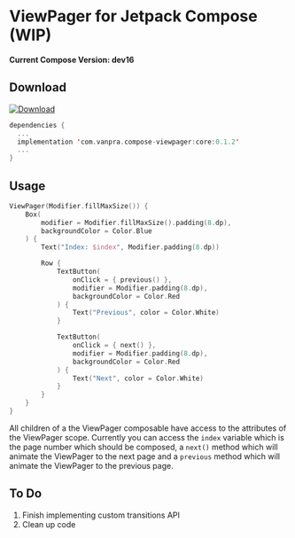 # ViewPager for Jetpack Compose (WIP)

**Current Compose Version: dev16**

## Download

 [ ![Download](https://api.bintray.com/packages/vanpra/maven/compose-viewpager%3Acore/images/download.svg) ](https://bintray.com/vanpra/maven/compose-viewpager%3Acore/_latestVersion)

```kotlin
dependencies {
  ...
  implementation 'com.vanpra.compose-viewpager:core:0.1.2'
  ...
}
```

## Usage

```kotlin
ViewPager(Modifier.fillMaxSize()) {
    Box(
        modifier = Modifier.fillMaxSize().padding(8.dp),
        backgroundColor = Color.Blue
    ) {
        Text("Index: $index", Modifier.padding(8.dp))

        Row {
            TextButton(
                onClick = { previous() },
                modifier = Modifier.padding(8.dp),
                backgroundColor = Color.Red
            ) {
                Text("Previous", color = Color.White)
            }

            TextButton(
                onClick = { next() },
                modifier = Modifier.padding(8.dp),
                backgroundColor = Color.Red
            ) {
                Text("Next", color = Color.White)
            }
        }
    }
}
```



All children of a the ViewPager composable  have access to the attributes of the ViewPager scope. Currently you can access the `index` variable which is the page number which should be composed, a `next()` method which will animate the ViewPager to the next page and a `previous` method which will animate the ViewPager to the previous page. 

 

## To Do

1. Finish implementing custom transitions API
2. Clean up code